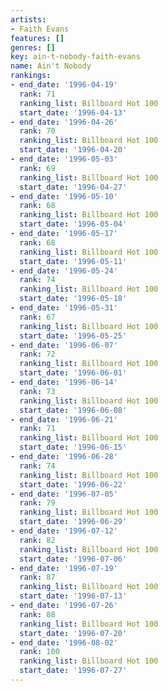```yaml
---
artists:
- Faith Evans
features: []
genres: []
key: ain-t-nobody-faith-evans
name: Ain't Nobody
rankings:
- end_date: '1996-04-19'
  rank: 71
  ranking_list: Billboard Hot 100
  start_date: '1996-04-13'
- end_date: '1996-04-26'
  rank: 70
  ranking_list: Billboard Hot 100
  start_date: '1996-04-20'
- end_date: '1996-05-03'
  rank: 69
  ranking_list: Billboard Hot 100
  start_date: '1996-04-27'
- end_date: '1996-05-10'
  rank: 68
  ranking_list: Billboard Hot 100
  start_date: '1996-05-04'
- end_date: '1996-05-17'
  rank: 68
  ranking_list: Billboard Hot 100
  start_date: '1996-05-11'
- end_date: '1996-05-24'
  rank: 74
  ranking_list: Billboard Hot 100
  start_date: '1996-05-18'
- end_date: '1996-05-31'
  rank: 67
  ranking_list: Billboard Hot 100
  start_date: '1996-05-25'
- end_date: '1996-06-07'
  rank: 72
  ranking_list: Billboard Hot 100
  start_date: '1996-06-01'
- end_date: '1996-06-14'
  rank: 73
  ranking_list: Billboard Hot 100
  start_date: '1996-06-08'
- end_date: '1996-06-21'
  rank: 71
  ranking_list: Billboard Hot 100
  start_date: '1996-06-15'
- end_date: '1996-06-28'
  rank: 74
  ranking_list: Billboard Hot 100
  start_date: '1996-06-22'
- end_date: '1996-07-05'
  rank: 79
  ranking_list: Billboard Hot 100
  start_date: '1996-06-29'
- end_date: '1996-07-12'
  rank: 82
  ranking_list: Billboard Hot 100
  start_date: '1996-07-06'
- end_date: '1996-07-19'
  rank: 87
  ranking_list: Billboard Hot 100
  start_date: '1996-07-13'
- end_date: '1996-07-26'
  rank: 88
  ranking_list: Billboard Hot 100
  start_date: '1996-07-20'
- end_date: '1996-08-02'
  rank: 100
  ranking_list: Billboard Hot 100
  start_date: '1996-07-27'
---
```



